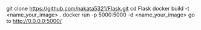 git clone https://github.com/nakata5321/Flask.git
cd Flask
docker build -t <name_your_image> .
docker run -p 5000:5000 -d <name_your_image>
go to http://0.0.0.0:5000/
